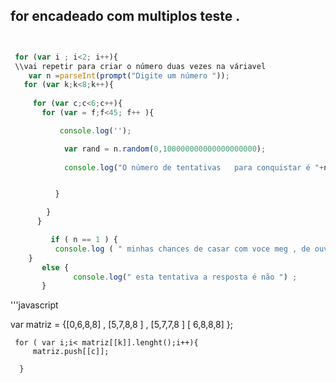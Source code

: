 ## for encadeado com multiplos teste .

```javascript 


 for (var i ; i<2; i++){
 \\vai repetir para criar o número duas vezes na váriavel 
    var n =parseInt(prompt("Digite um número "));
   for (var k;k<8;k++){
       
     for (var c;c<6;c++){
       for (var = f;f<45; f++ ){

           console.log('');

            var rand = n.random(0,100000000000000000000);
           
            console.log("O número de tentativas   para conquistar é "+n);


          }

        }
      }

         if ( n == 1 ) {
          console.log ( " minhas chances de casar com voce meg , de ouvir sim  "+n);
    }
       else {
              console.log(" esta tentativa a resposta é não ") ;
       }

```


'''javascript 

 var matriz = {[0,6,8,8] , [5,7,8,8 ] , [5,7,7,8 ]         [ 6,8,8,8] };
 
     for ( var i;i< matriz[[k]].lenght();i++){
         matriz.push[[c]];
          
      }
```






   